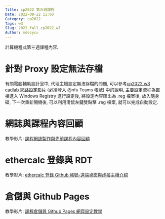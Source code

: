 ```yaml
---
Title: cp2022 第三週課程
Date: 2022-09-22 11:00
Category: cp2022
Tags: w3
Slug: 2022_fall_cp2022_w3
Author: mdecycu
---
```


計算機程式第三週課程內容.

<!-- PELICAN_END_SUMMARY -->

針對 Proxy 設定無法存檔
====

有關電腦輔助設計室中, 代理主機設定無法存檔的問題, 可以參考[cp2022 w3 cadlab 網路設定影片] (必須登入 @nfu Teams 帳號) 中的說明, 主要設定流程為直接進入 Windows Registry 進行設定後, 將設定內容匯出為 .reg 檔案後, 放入隨身碟, 下一次重新開機後, 可以利用滑鼠左鍵雙點擊 .reg 檔案, 就可以完成自動設定.

網誌與課程內容回顧
====

教學影片: [課程網誌製作與先前課程內容回顧]

ethercalc 登錄與 RDT
====

教學影片: [ethercalc  登錄 Github 帳號-遠端桌面與虛擬主機介紹]

倉儲與 Github Pages
====

教學影片: [課程倉儲與 Github Pages 網頁設定教學]

[cp2022 w3 cadlab 網路設定影片]: https://nfuedu.sharepoint.com/sites/cp20222/_layouts/15/stream.aspx?id=%2Fsites%2Fcp20222%2FShared%20Documents%2Fw3%2FRecordings%2F%E3%80%8Cw3%E3%80%8D%E4%B8%AD%E7%9A%84%E6%9C%83%E8%AD%B0%2D20220922%5F094632%2D%E6%9C%83%E8%AD%B0%E9%8C%84%E8%A3%BD%2Emp4
[課程網誌製作與先前課程內容回顧]: https://nfuedu.sharepoint.com/:v:/r/sites/cp20222/Shared%20Documents/w3/Recordings/2%E3%80%8Cw3%E3%80%8D%E8%AA%B2%E7%A8%8B%E7%B6%B2%E8%AA%8C%E8%A3%BD%E4%BD%9C%E8%88%87%E5%85%88%E5%89%8D%E8%AA%B2%E7%A8%8B%E5%85%A7%E5%AE%B9%E5%9B%9E%E9%A1%A7.mp4?csf=1&web=1&e=jHsQ7E
[ethercalc  登錄 Github 帳號-遠端桌面與虛擬主機介紹]: https://nfuedu.sharepoint.com/:v:/r/sites/cp20222/Shared%20Documents/w3/Recordings/3%E3%80%8Cw3%E3%80%8Dethercalc%20%20%E7%99%BB%E9%8C%84%20Github%20%E5%B8%B3%E8%99%9F-%E9%81%A0%E7%AB%AF%E6%A1%8C%E9%9D%A2%E8%88%87%E8%99%9B%E6%93%AC%E4%B8%BB%E6%A9%9F%E4%BB%8B%E7%B4%B9.mp4?csf=1&web=1&e=JD4Qwo
[課程倉儲與 Github Pages 網頁設定教學]: https://nfuedu.sharepoint.com/:v:/r/sites/cp20222/Shared%20Documents/w3/Recordings/4%E3%80%8Cw3%E3%80%8D%E8%AA%B2%E7%A8%8B%E5%80%89%E5%84%B2%E8%88%87%20Github%20Pages%20%E7%B6%B2%E9%A0%81%E8%A8%AD%E5%AE%9A%E6%95%99%E5%AD%B8.mp4?csf=1&web=1&e=5brhmf
